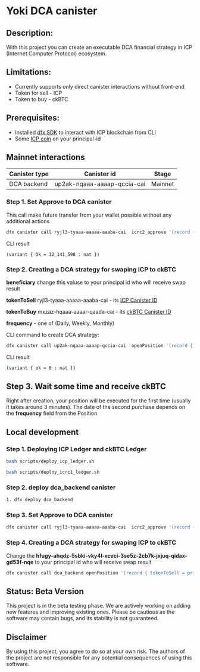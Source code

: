 # Yoki DCA canister

## Description:

With this project you can create an executable DCA financial strategy in ICP (Internet Computer Protocol) ecosystem.


## Limitations:
- Currently supports only direct canister interactions without front-end
- Token for sell - ICP
- Token to buy - ckBTC 


## Prerequisites:

* Installed [dfx SDK](https://internetcomputer.org/docs/current/developer-docs/getting-started/install#installing-dfx-via-dfxvm) to interact with ICP blockchain from CLI
* Some [ICP coin](https://coinmarketcap.com/currencies/internet-computer/) on your principal-id  



## Mainnet interactions


| Canister type | Canister id | Stage |
|---------------|-------------|-------|
| DCA backend   | up2ak-nqaaa-aaaap-qccia-cai | Mainnet |


### Step 1. Set Approve to DCA canister

This call make future transfer from your wallet possible without any additional actions

```bash
dfx canister call ryjl3-tyaaa-aaaaa-aaaba-cai  icrc2_approve '(record { amount = 40_000; spender = record{owner = principal "up2ak-nqaaa-aaaap-qccia-cai";} })' --ic
```

CLI result
```
(variant { Ok = 12_141_598 : nat })
```

### Step 2. Creating a DCA strategy for swaping ICP to ckBTC


**beneficiary** change this valuse to your principal id who will receive swap result

**tokenToSell** ryjl3-tyaaa-aaaaa-aaaba-cai - its [ICP  Canister ID](https://dashboard.internetcomputer.org/canister/ryjl3-tyaaa-aaaaa-aaaba-cai)

**tokenToBuy** mxzaz-hqaaa-aaaar-qaada-cai - its 
[ckBTC Canister ID](https://dashboard.internetcomputer.org/canister/mxzaz-hqaaa-aaaar-qaada-cai)

**frequency** - one of (Daily, Weekly, Monthly)



CLI command to create DCA strategy:
```bash
dfx canister call up2ak-nqaaa-aaaap-qccia-cai  openPosition '(record { tokenToSell = principal "ryjl3-tyaaa-aaaaa-aaaba-cai"; tokenToBuy = principal "mxzaz-hqaaa-aaaar-qaada-cai"; beneficiary = principal "hfugy-ahqdz-5sbki-vky4l-xceci-3se5z-2cb7k-jxjuq-qidax-gd53f-nqe"; amountToSell = 30_000; frequency = variant {Daily} })' --ic
```

CLI result
```bash
(variant { ok = 0 : nat })
```

## Step 3. Wait some time and receive ckBTC
Right after creation, your position will be executed for the first time (usually it takes around 3 minutes). The date of the second purchase depends on the **frequency** field from the Position



## Local development

### Step 1. Deploying ICP Ledger and ckBTC Ledger

```bash
bash scripts/deploy_icp_ledger.sh
```
```bash
bash scripts/deploy_icrc1_ledger.sh
```
### Step 2. deploy **dca_backend** canister
```bash
1. dfx deploy dca_backend
```

### Step 3. Set Approve to DCA canister

```bash
dfx canister call ryjl3-tyaaa-aaaaa-aaaba-cai  icrc2_approve '(record { amount = 40_000; spender = record{owner = principal "up2ak-nqaaa-aaaap-qccia-cai";} })'
```

### Step 4. Creating a DCA strategy for swaping ICP to ckBTC
Change the **hfugy-ahqdz-5sbki-vky4l-xceci-3se5z-2cb7k-jxjuq-qidax-gd53f-nqe** to your principal id who will receive swap result

```bash
dfx canister call dca_backend openPosition '(record { tokenToSell = principal "ryjl3-tyaaa-aaaaa-aaaba-cai"; tokenToBuy = principal "mxzaz-hqaaa-aaaar-qaada-cai"; beneficiary = principal "hfugy-ahqdz-5sbki-vky4l-xceci-3se5z-2cb7k-jxjuq-qidax-gd53f-nqe"; amountToSell = 30_000; frequency = variant {Daily} })'
```


## Status: Beta Version

This project is in the beta testing phase. We are actively working on adding new features and improving existing ones. Please be cautious as the software may contain bugs, and its stability is not guaranteed.

## Disclaimer

By using this project, you agree to do so at your own risk. The authors of the project are not responsible for any potential consequences of using this software.